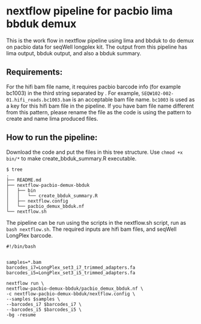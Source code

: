 
# nextflow pipeline for pacbio lima bbduk demux

This is the work flow in nextflow pipeline using lima and bbduk to do demux on pacbio data for seqWell longplex kit. The output from this pipeline has lima output, bbduk output, and also a bbduk summary.

## Requirements: 
For the hifi bam file name, it requires pacbio barcode info (for example bc1003) in the third string separated by .
For example, `SEQW102-002-01.hifi_reads.bc1003.bam` is an acceptable bam file name. `bc1003` is used as a key for this hifi bam file in the pipeline. If you have bam file name different from this pattern, please rename the file as the code is using the pattern to create and name lima produced files. 


## How to run the pipeline:
Download the code and put the files in this tree structure. Use `chmod +x bin/*` to make create_bbduk_summary.R executable.

```
$ tree
.
├── README.md
├── nextflow-pacbio-demux-bbduk
│   ├── bin
│   │   └── create_bbduk_summary.R
│   ├── nextflow.config
│   └── pacbio_demux_bbduk.nf
└── nextflow.sh
```
The pipeline can be run using the scripts in the nextflow.sh script, run as `bash nextflow.sh`.
The required inputs are hifi bam files, and seqWell LongPlex barcode.

```
#!/bin/bash


samples=*.bam
barcodes_i7=LongPlex_set3_i7_trimmed_adapters.fa
barcodes_i5=LongPlex_set3_i5_trimmed_adapters.fa

nextflow run \
nextflow-pacbio-demux-bbduk/pacbio_demux_bbduk.nf \
-c nextflow-pacbio-demux-bbduk/nextflow.config \
--samples $samples \
--barcodes_i7 $barcodes_i7 \
--barcodes_i5 $barcodes_i5 \
-bg -resume


```



